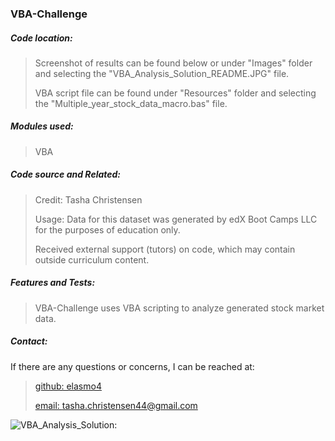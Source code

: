<h3>VBA-Challenge</h3>
<h5>Code location:</h5>

> Screenshot of results can be found below or under "Images" folder and selecting the "VBA_Analysis_Solution_README.JPG" file.
> 
> VBA script file can be found under "Resources" folder and selecting the "Multiple_year_stock_data_macro.bas" file.
> 

<h5>Modules used:</h5>

> VBA
>

<h5>Code source and Related:</h5>

> Credit: Tasha Christensen
>
> Usage: Data for this dataset was generated by edX Boot Camps LLC for the purposes of education only.
> 
> Received external support (tutors) on code, which may contain outside curriculum content.
> 

<h5>Features and Tests:</h5>

> VBA-Challenge uses VBA scripting to analyze generated stock market data.

<h5>Contact:</h5>

If there are any questions or concerns, I can be reached at:
> [github: elasmo4](https://github.com/elasmo4)
>
> [email: tasha.christensen44@gmail.com](mailto:tasha.christensen44@gmail.com)
>

![VBA_Analysis_Solution:](https://github.com/elasmo4/VBA_Analysis/assets/123216506/a3c4fd1d-d694-4ffd-8612-b3dac5767314 "Solution to Challenge 2")
